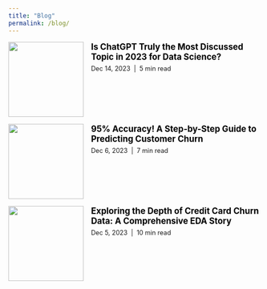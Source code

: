 ```yaml
---
title: "Blog"
permalink: /blog/
---
```


<div style="display: flex; align-items: flex-start; margin-bottom: 1em;">
  <img src="https://edward330176.github.io/assets/img/chaptgpt.png" style="flex: 0 0 auto; width: 150px; height: auto; margin-right: 15px;">
  <div style="display: flex; flex-direction: column; justify-content: space-between;">
    <h2 style="font-size: 1.2em; margin: 0;">
      <a href="https://medium.com/@edwardlongtang/the-most-discussed-topics-in-2023-for-data-science-3f0869514f41" 
         target="_blank" 
         style="color: black; text-decoration: none;">
         Is ChatGPT Truly the Most Discussed Topic in 2023 for Data Science?
      </a>
    </h2>
    <p style="font-size: 0.9em; margin-top: 0.5em;">Dec 14, 2023 &nbsp;|&nbsp; 5 min read</p>
  </div>
</div>

<div style="display: flex; align-items: flex-start; margin-bottom: 1em;">
  <img src="https://edward330176.github.io/assets/img/ml.png" style="flex: 0 0 auto; width: 150px; height: auto; margin-right: 15px;">
  <div style="display: flex; flex-direction: column; justify-content: space-between;">
    <h2 style="font-size: 1.2em; margin: 0;">
      <a href="https://medium.com/@edwardlongtang/95-accuracy-a-step-by-step-guide-to-predicting-customer-churn-460aebf1528a" 
         target="_blank" 
         style="color: black; text-decoration: none;">
         95% Accuracy! A Step-by-Step Guide to Predicting Customer Churn
      </a>
    </h2>
    <p style="font-size: 0.9em; margin-top: 0.5em;">Dec 6, 2023 &nbsp;|&nbsp; 7 min read</p>
  </div>
</div>

<div style="display: flex; align-items: flex-start; margin-bottom: 1em;">
  <img src="https://edward330176.github.io/assets/img/data.png" style="flex: 0 0 auto; width: 150px; height: auto; margin-right: 15px;">
  <div style="display: flex; flex-direction: column; justify-content: space-between;">
    <h2 style="font-size: 1.2em; margin: 0;">
      <a href="https://medium.com/@edwardlongtang/exploring-the-depth-of-credit-card-churn-data-959c4e2c5b9a" 
         target="_blank" 
         style="color: black; text-decoration: none;">
         Exploring the Depth of Credit Card Churn Data: A Comprehensive EDA Story
      </a>
    </h2>
    <p style="font-size: 0.9em; margin-top: 0.5em;">Dec 5, 2023 &nbsp;|&nbsp; 10 min read</p>
  </div>
</div>


